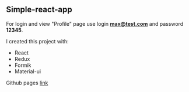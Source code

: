 ## Simple-react-app

For login and view "Profile" page use login **max@test.com** and password **12345**. 

I created this project with:
* React
* Redux
* Formik
* Material-ui

Github pages [link](https://someonewdc.github.io/simple-react-app/)

